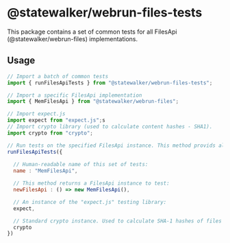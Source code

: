 
# @statewalker/webrun-files-tests

This package contains a set of common tests for all FilesApi (@statewalker/webrun-files) implementations.

## Usage

```js
// Import a batch of common tests
import { runFilesApiTests } from "@statewalker/webrun-files-tests";

// Import a specific FilesApi implementation
import { MemFilesApi } from "@statewalker/webrun-files";

// Import expect.js
import expect from "expect.js";s
// Import crypto library (used to calculate content hashes - SHA1).
import crypto from "crypto";

// Run tests on the specified FilesApi instance. This method provids all required dependencies.
runFilesApiTests({
  
  // Human-readable name of this set of tests:
  name : "MemFilesApi",

  // This method returns a FilesApi instance to test:
  newFilesApi : () => new MemFilesApi(),

  // An instance of the "expect.js" testing library:
  expect,

  // Standard crypto instance. Used to calculate SHA-1 hashes of files content:
  crypto
})

```

